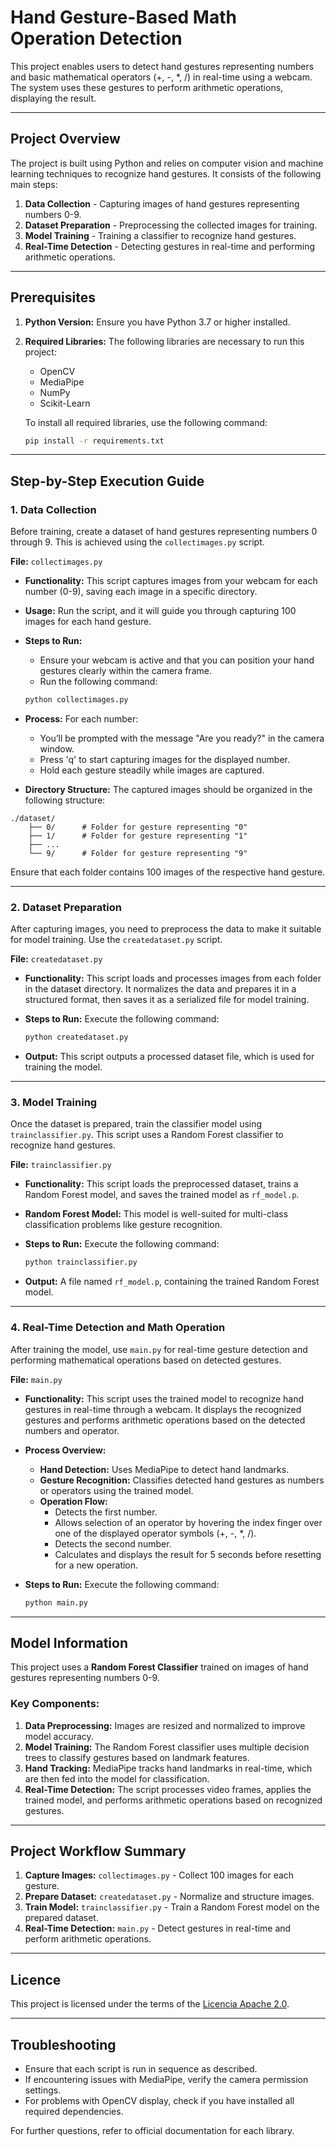 
# Hand Gesture-Based Math Operation Detection

This project enables users to detect hand gestures representing numbers and basic mathematical operators (+, -, *, /) 
in real-time using a webcam. The system uses these gestures to perform arithmetic operations, displaying the result.

---

## Project Overview

The project is built using Python and relies on computer vision and machine learning techniques to recognize hand gestures. 
It consists of the following main steps:

1. **Data Collection** - Capturing images of hand gestures representing numbers 0-9.
2. **Dataset Preparation** - Preprocessing the collected images for training.
3. **Model Training** - Training a classifier to recognize hand gestures.
4. **Real-Time Detection** - Detecting gestures in real-time and performing arithmetic operations.

---

## Prerequisites

1. **Python Version:** Ensure you have Python 3.7 or higher installed.
2. **Required Libraries:** The following libraries are necessary to run this project:
   - OpenCV
   - MediaPipe
   - NumPy
   - Scikit-Learn

   To install all required libraries, use the following command:

   ```bash
   pip install -r requirements.txt
   ```

---

## Step-by-Step Execution Guide

### 1. Data Collection

Before training, create a dataset of hand gestures representing numbers 0 through 9. This is achieved using the `collectimages.py` script.

**File:** `collectimages.py`

- **Functionality:** This script captures images from your webcam for each number (0-9), saving each image in a specific directory.
- **Usage:** Run the script, and it will guide you through capturing 100 images for each hand gesture.
- **Steps to Run:**
  - Ensure your webcam is active and that you can position your hand gestures clearly within the camera frame.
  - Run the following command:

  ```bash
  python collectimages.py
  ```

- **Process:** For each number:
  - You’ll be prompted with the message "Are you ready?" in the camera window.
  - Press 'q' to start capturing images for the displayed number.
  - Hold each gesture steadily while images are captured.

- **Directory Structure:** The captured images should be organized in the following structure:

```
./dataset/
    ├── 0/      # Folder for gesture representing "0"
    ├── 1/      # Folder for gesture representing "1"
    ├── ...
    └── 9/      # Folder for gesture representing "9"
```

Ensure that each folder contains 100 images of the respective hand gesture.

---

### 2. Dataset Preparation

After capturing images, you need to preprocess the data to make it suitable for model training. Use the `createdataset.py` script.

**File:** `createdataset.py`

- **Functionality:** This script loads and processes images from each folder in the dataset directory. It normalizes the data and prepares it in a structured format, then saves it as a serialized file for model training.
- **Steps to Run:** Execute the following command:

  ```bash
  python createdataset.py
  ```

- **Output:** This script outputs a processed dataset file, which is used for training the model.

---

### 3. Model Training

Once the dataset is prepared, train the classifier model using `trainclassifier.py`. This script uses a Random Forest classifier to recognize hand gestures.

**File:** `trainclassifier.py`

- **Functionality:** This script loads the preprocessed dataset, trains a Random Forest model, and saves the trained model as `rf_model.p`.
- **Random Forest Model:** This model is well-suited for multi-class classification problems like gesture recognition.
- **Steps to Run:** Execute the following command:

  ```bash
  python trainclassifier.py
  ```

- **Output:** A file named `rf_model.p`, containing the trained Random Forest model.

---

### 4. Real-Time Detection and Math Operation

After training the model, use `main.py` for real-time gesture detection and performing mathematical operations based on detected gestures.

**File:** `main.py`

- **Functionality:** This script uses the trained model to recognize hand gestures in real-time through a webcam. It displays the recognized gestures and performs arithmetic operations based on the detected numbers and operator.
- **Process Overview:**
  - **Hand Detection:** Uses MediaPipe to detect hand landmarks.
  - **Gesture Recognition:** Classifies detected hand gestures as numbers or operators using the trained model.
  - **Operation Flow:**
      - Detects the first number.
      - Allows selection of an operator by hovering the index finger over one of the displayed operator symbols (+, -, *, /).
      - Detects the second number.
      - Calculates and displays the result for 5 seconds before resetting for a new operation.
- **Steps to Run:** Execute the following command:

  ```bash
  python main.py
  ```

---

## Model Information

This project uses a **Random Forest Classifier** trained on images of hand gestures representing numbers 0-9.

### Key Components:

1. **Data Preprocessing:** Images are resized and normalized to improve model accuracy.
2. **Model Training:** The Random Forest classifier uses multiple decision trees to classify gestures based on landmark features.
3. **Hand Tracking:** MediaPipe tracks hand landmarks in real-time, which are then fed into the model for classification.
4. **Real-Time Detection:** The script processes video frames, applies the trained model, and performs arithmetic operations based on recognized gestures.

---

## Project Workflow Summary

1. **Capture Images:** `collectimages.py` - Collect 100 images for each gesture.
2. **Prepare Dataset:** `createdataset.py` - Normalize and structure images.
3. **Train Model:** `trainclassifier.py` - Train a Random Forest model on the prepared dataset.
4. **Real-Time Detection:** `main.py` - Detect gestures in real-time and perform arithmetic operations.

---

## Licence

This project is licensed under the terms of the [Licencia Apache 2.0](LICENSE).

---

## Troubleshooting

- Ensure that each script is run in sequence as described.
- If encountering issues with MediaPipe, verify the camera permission settings.
- For problems with OpenCV display, check if you have installed all required dependencies.

For further questions, refer to official documentation for each library.
